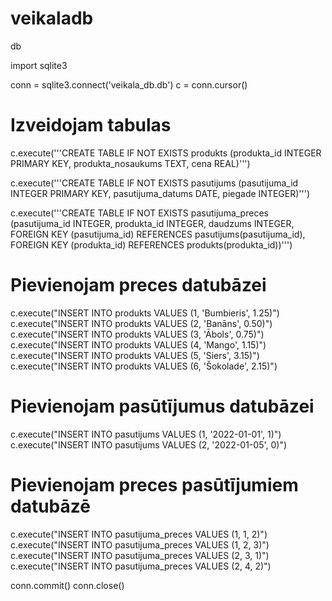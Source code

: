 # veikaladb
db



import sqlite3


conn = sqlite3.connect('veikala_db.db')
c = conn.cursor()

# Izveidojam tabulas
c.execute('''CREATE TABLE IF NOT EXISTS produkts
             (produkta_id INTEGER PRIMARY KEY, produkta_nosaukums TEXT, cena REAL)''')

c.execute('''CREATE TABLE IF NOT EXISTS pasutijums
             (pasutijuma_id INTEGER PRIMARY KEY, pasutijuma_datums DATE, piegade INTEGER)''')

c.execute('''CREATE TABLE IF NOT EXISTS pasutijuma_preces
             (pasutijuma_id INTEGER, produkta_id INTEGER, daudzums INTEGER,
              FOREIGN KEY (pasutijuma_id) REFERENCES pasutijums(pasutijuma_id),
              FOREIGN KEY (produkta_id) REFERENCES produkts(produkta_id))''')

# Pievienojam preces datubāzei
c.execute("INSERT INTO produkts VALUES (1, 'Bumbieris', 1.25)")
c.execute("INSERT INTO produkts VALUES (2, 'Banāns', 0.50)")
c.execute("INSERT INTO produkts VALUES (3, 'Ābols', 0.75)")
c.execute("INSERT INTO produkts VALUES (4, 'Mango', 1.15)")
c.execute("INSERT INTO produkts VALUES (5, 'Siers', 3.15)")
c.execute("INSERT INTO produkts VALUES (6, 'Šokolade', 2.15)")
# Pievienojam pasūtījumus datubāzei
c.execute("INSERT INTO pasutijums VALUES (1, '2022-01-01', 1)")
c.execute("INSERT INTO pasutijums VALUES (2, '2022-01-05', 0)")

# Pievienojam preces pasūtījumiem datubāzē
c.execute("INSERT INTO pasutijuma_preces VALUES (1, 1, 2)")
c.execute("INSERT INTO pasutijuma_preces VALUES (1, 2, 3)")
c.execute("INSERT INTO pasutijuma_preces VALUES (2, 3, 1)")
c.execute("INSERT INTO pasutijuma_preces VALUES (2, 4, 2)")


conn.commit()
conn.close()
